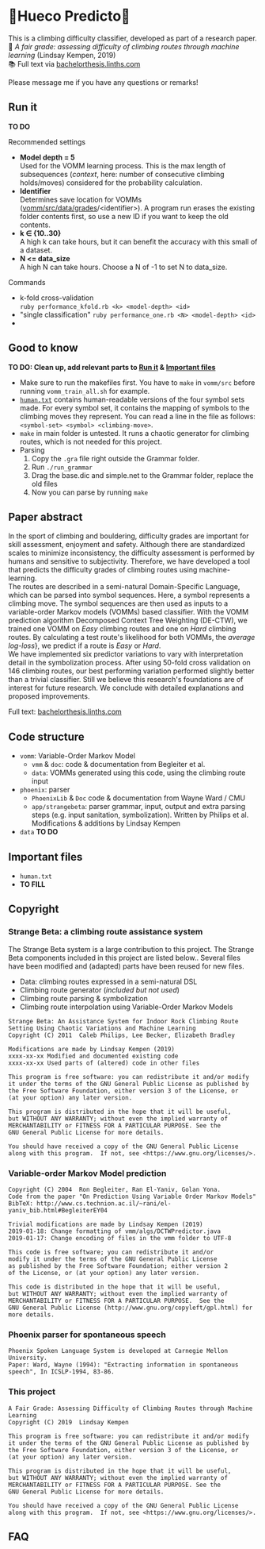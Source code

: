# :mount_fuji:Hueco Predicto:crystal_ball:

This is a climbing difficulty classifier, developed as part of a research paper.  
:page_facing_up: _A fair grade: assessing difficulty of climbing routes through machine learning_ (Lindsay Kempen, 2019)  
:books: Full text via [bachelorthesis.linths.com](http://bachelorthesis.linths.com)

Please message me if you have any questions or remarks!

## Run it
**TO DO**

Recommended settings
- **Model depth = 5**  
Used for the VOMM learning process. This is the max length of subsequences (_context_, here: number of consecutive climbing holds/moves) considered for the probability calculation.
- **Identifier**  
Determines save location for VOMMs ([vomm/src/data/grades](vomm/src/data/grades)/\<identifier\>). A program run erases the existing folder contents first, so use a new ID if you want to keep the old contents.
- **k ∈ {10..30}**  
A high k can take hours, but it can benefit the accuracy with this small of a dataset.
- **N <= data_size**  
A high N can take hours. Choose a N of -1 to set N to data_size.


Commands
- k-fold cross-validation  
  `ruby performance_kfold.rb <k> <model-depth> <id>`
- "single classification"
  `ruby performance_one.rb <N> <model-depth> <id>`
- 

## Good to know

**TO DO: Clean up, add relevant parts to [Run it](#Run-it) & [Important files](#Important-files)**
- Make sure to run the makefiles first. You have to `make` in `vomm/src` before running `vomm_train_all.sh` for example.
- [`human.txt`](phoenix/app/strangebeta/human.txt) contains human-readable versions of the four symbol sets made. For every symbol set, it contains the mapping of symbols to the climbing moves they represent. You can read a line in the file as follows: `<symbol-set> <symbol> <climbing-move>`.
- `make` in main folder is untested. It runs a chaotic generator for climbing routes, which is not needed for this project.
- Parsing
    1. Copy the `.gra` file right outside the Grammar folder.
    2. Run `./run_grammar`
    3. Drag the base.dic and simple.net to the Grammar folder, replace the old files
    4. Now you can parse by running `make`

## Paper abstract

In the sport of climbing and bouldering, difficulty grades are important for skill assessment, enjoyment and safety. Although there are standardized scales to minimize inconsistency, the difficulty assessment is performed by humans and sensitive to subjectivity. Therefore, we have developed a tool that predicts the difficulty grades of climbing routes using machine-learning.  
The routes are described in a semi-natural Domain-Specific Language, which can be parsed into symbol sequences. Here, a symbol represents a climbing move. The symbol sequences are then used as inputs to a variable-order Markov models (VOMMs) based classifier. With the VOMM prediction algorithm Decomposed Context Tree Weighting (DE-CTW), we trained one VOMM on _Easy_ climbing routes and one on _Hard_ climbing routes. By calculating a test route's likelihood for both VOMMs, the _average log-loss_}, we predict if a route is _Easy_ or _Hard_.  
We have implemented six predictor variations to vary with interpretation detail in the symbolization process. After using 50-fold cross validation on 146 climbing routes, our best performing variation performed slightly better than a trivial classifier. Still we believe this research's foundations are of interest for future research. We conclude with detailed explanations and proposed improvements.

Full text: [bachelorthesis.linths.com](http://bachelorthesis.linths.com)

## Code structure

- `vomm`: Variable-Order Markov Model
  - `vmm` & `doc`: code & documentation from Begleiter et al.
  - `data`: VOMMs generated using this code, using the climbing route input
- `phoenix`: parser
  - `PhoenixLib` & `Doc` code & documentation from Wayne Ward / CMU
  - `app/strangebeta`: parser grammar, input, output and extra parsing steps (e.g. input sanitation, symbolization). Written by Philips et al. Modifications & additions by Lindsay Kempen
- `data`
**TO DO**

## Important files

- `human.txt`
- **TO FILL**

## Copyright

### Strange Beta: a climbing route assistance system

The Strange Beta system is a large contribution to this project. The Strange Beta components included in this project are listed below.. Several files have been modified and (adapted) parts have been reused for new files.

- Data: climbing routes expressed in a semi-natural DSL
- Climbing route generator (_included but not used_)
- Climbing route parsing & symbolization
- Climbing route interpolation using Variable-Order Markov Models

```
Strange Beta: An Assistance System for Indoor Rock Climbing Route Setting Using Chaotic Variations and Machine Learning
Copyright (C) 2011  Caleb Philips, Lee Becker, Elizabeth Bradley

Modifications are made by Lindsay Kempen (2019)
xxxx-xx-xx Modified and documented existing code
xxxx-xx-xx Used parts of (altered) code in other files

This program is free software: you can redistribute it and/or modify
it under the terms of the GNU General Public License as published by
the Free Software Foundation, either version 3 of the License, or
(at your option) any later version.

This program is distributed in the hope that it will be useful,
but WITHOUT ANY WARRANTY; without even the implied warranty of
MERCHANTABILITY or FITNESS FOR A PARTICULAR PURPOSE. See the
GNU General Public License for more details.

You should have received a copy of the GNU General Public License
along with this program.  If not, see <https://www.gnu.org/licenses/>.
```

### Variable-order Markov Model prediction

```
Copyright (C) 2004  Ron Begleiter, Ran El-Yaniv, Golan Yona.  
Code from the paper "On Prediction Using Variable Order Markov Models"  
BibTeX: http://www.cs.technion.ac.il/~rani/el-yaniv_bib.html#BegleiterEY04

Trivial modifications are made by Lindsay Kempen (2019)  
2019-01-18: Change formatting of vmm/algs/DCTWPredictor.java  
2019-01-17: Change encoding of files in the vmm folder to UTF-8

This code is free software; you can redistribute it and/or
modify it under the terms of the GNU General Public License
as published by the Free Software Foundation; either version 2
of the License, or (at your option) any later version.

This code is distributed in the hope that it will be useful,
but WITHOUT ANY WARRANTY; without even the implied warranty of
MERCHANTABILITY or FITNESS FOR A PARTICULAR PURPOSE.  See the
GNU General Public License (http://www.gnu.org/copyleft/gpl.html) for more details.
```

### Phoenix parser for spontaneous speech

```
Phoenix Spoken Language System is developed at Carnegie Mellon University.  
Paper: Ward, Wayne (1994): "Extracting information in spontaneous speech", In ICSLP-1994, 83-86.
```

### This project

```
A Fair Grade: Assessing Difficulty of Climbing Routes through Machine Learning  
Copyright (C) 2019  Lindsay Kempen

This program is free software: you can redistribute it and/or modify
it under the terms of the GNU General Public License as published by
the Free Software Foundation, either version 3 of the License, or
(at your option) any later version.

This program is distributed in the hope that it will be useful,
but WITHOUT ANY WARRANTY; without even the implied warranty of
MERCHANTABILITY or FITNESS FOR A PARTICULAR PURPOSE. See the
GNU General Public License for more details.

You should have received a copy of the GNU General Public License
along with this program.  If not, see <https://www.gnu.org/licenses/>.
```


## FAQ
